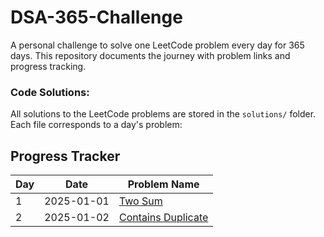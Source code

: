 # DSA-365-Challenge
A personal challenge to solve one LeetCode problem every day for 365 days. This repository documents the journey with problem links and progress tracking.

### Code Solutions:
All solutions to the LeetCode problems are stored in the `solutions/` folder. Each file corresponds to a day's problem:

## Progress Tracker

| Day  | Date       | Problem Name                                            |
|------|------------|---------------------------------------------------------|
| 1    | 2025-01-01 | [Two Sum](https://leetcode.com/problems/two-sum/)       |
| 2    | 2025-01-02 | [Contains Duplicate](https://leetcode.com/problems/contains-duplicate/) |
